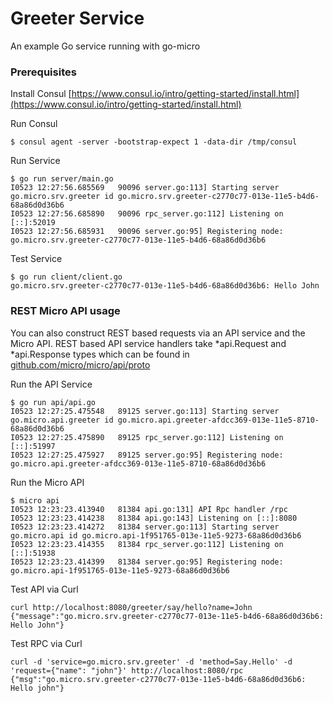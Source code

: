 # Greeter Service

An example Go service running with go-micro

### Prerequisites

Install Consul
[https://www.consul.io/intro/getting-started/install.html](https://www.consul.io/intro/getting-started/install.html)

Run Consul
```
$ consul agent -server -bootstrap-expect 1 -data-dir /tmp/consul
```

Run Service
```
$ go run server/main.go
I0523 12:27:56.685569   90096 server.go:113] Starting server go.micro.srv.greeter id go.micro.srv.greeter-c2770c77-013e-11e5-b4d6-68a86d0d36b6
I0523 12:27:56.685890   90096 rpc_server.go:112] Listening on [::]:52019
I0523 12:27:56.685931   90096 server.go:95] Registering node: go.micro.srv.greeter-c2770c77-013e-11e5-b4d6-68a86d0d36b6
```

Test Service
```
$ go run client/client.go
go.micro.srv.greeter-c2770c77-013e-11e5-b4d6-68a86d0d36b6: Hello John
```

### REST Micro API usage

You can also construct REST based requests via an API service and the Micro API. REST based API service handlers take 
*api.Request and *api.Response types which can be found in [github.com/micro/micro/api/proto](https://github.com/micro/micro/tree/master/api/proto)

Run the API Service
```
$ go run api/api.go 
I0523 12:27:25.475548   89125 server.go:113] Starting server go.micro.api.greeter id go.micro.api.greeter-afdcc369-013e-11e5-8710-68a86d0d36b6
I0523 12:27:25.475890   89125 rpc_server.go:112] Listening on [::]:51997
I0523 12:27:25.475927   89125 server.go:95] Registering node: go.micro.api.greeter-afdcc369-013e-11e5-8710-68a86d0d36b6
```

Run the Micro API
```
$ micro api
I0523 12:23:23.413940   81384 api.go:131] API Rpc handler /rpc
I0523 12:23:23.414238   81384 api.go:143] Listening on [::]:8080
I0523 12:23:23.414272   81384 server.go:113] Starting server go.micro.api id go.micro.api-1f951765-013e-11e5-9273-68a86d0d36b6
I0523 12:23:23.414355   81384 rpc_server.go:112] Listening on [::]:51938
I0523 12:23:23.414399   81384 server.go:95] Registering node: go.micro.api-1f951765-013e-11e5-9273-68a86d0d36b6
```

Test API via Curl
```
curl http://localhost:8080/greeter/say/hello?name=John
{"message":"go.micro.srv.greeter-c2770c77-013e-11e5-b4d6-68a86d0d36b6: Hello John"}
```

Test RPC via Curl
```
curl -d 'service=go.micro.srv.greeter' -d 'method=Say.Hello' -d 'request={"name": "john"}' http://localhost:8080/rpc
{"msg":"go.micro.srv.greeter-c2770c77-013e-11e5-b4d6-68a86d0d36b6: Hello john"}
```

